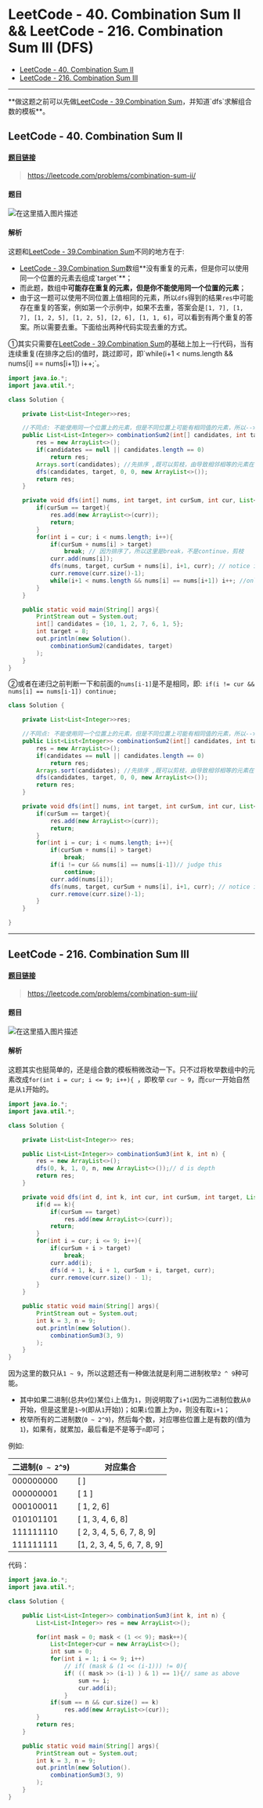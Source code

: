 
# LeetCode - 40. Combination Sum II && LeetCode - 216. Combination Sum III  (DFS)
* [LeetCode - 40. Combination Sum II](#leetcode---40-combination-sum-ii)
* [LeetCode - 216. Combination Sum III](#leetcode---216-combination-sum-III)

***
**做这题之前可以先做[LeetCode - 39.Combination Sum](https://github.com/ZXZxin/ZXBlog/blob/master/%E5%88%B7%E9%A2%98/LeetCode/Search/LeetCode%20-%2039.%20Combination%20Sum%20(%E7%BB%84%E5%90%88%E6%80%BB%E5%92%8C%20_%20dfs).md)，并知道`dfs`求解组合数的模板**。

## LeetCode - 40. Combination Sum II
#### [题目链接](https://leetcode.com/problems/combination-sum-ii/)

> https://leetcode.com/problems/combination-sum-ii/

#### 题目
![在这里插入图片描述](images/40_t.png)
#### 解析
这题和[LeetCode - 39.Combination Sum](https://github.com/ZXZxin/ZXBlog/blob/master/%E5%88%B7%E9%A2%98/LeetCode/Search/LeetCode%20-%2039.%20Combination%20Sum%20(%E7%BB%84%E5%90%88%E6%80%BB%E5%92%8C%20_%20dfs).md)不同的地方在于: 

* [LeetCode - 39.Combination Sum](https://github.com/ZXZxin/ZXBlog/blob/master/%E5%88%B7%E9%A2%98/LeetCode/Search/LeetCode%20-%2039.%20Combination%20Sum%20(%E7%BB%84%E5%90%88%E6%80%BB%E5%92%8C%20_%20dfs).md)数组**没有重复的元素，但是你可以使用同一个位置的元素去组成`target`**；
* 而此题，数组中**可能存在重复的元素，但是你不能使用同一个位置的元素**；
* 由于这一题可以使用不同位置上值相同的元素，所以`dfs`得到的结果`res`中可能存在重复的答案，例如第一个示例中，如果不去重，答案会是`[1, 7], [1, 7], [1, 2, 5], [1, 2, 5], [2, 6], [1, 1, 6]`，可以看到有两个重复的答案。所以需要去重。下面给出两种代码实现去重的方式。


①其实只需要在[LeetCode - 39.Combination Sum](https://github.com/ZXZxin/ZXBlog/blob/master/%E5%88%B7%E9%A2%98/LeetCode/Search/LeetCode%20-%2039.%20Combination%20Sum%20(%E7%BB%84%E5%90%88%E6%80%BB%E5%92%8C%20_%20dfs).md)的基础上加上一行代码，当有连续重复(在排序之后)的值时，跳过即可，即`while(i+1 < nums.length && nums[i] == nums[i+1]) i++;`。
```java
import java.io.*;
import java.util.*;

class Solution {

    private List<List<Integer>>res;

    //不同点: 不能使用同一个位置上的元素，但是不同位置上可能有相同值的元素，所以-->需要考虑重复答案的问题
    public List<List<Integer>> combinationSum2(int[] candidates, int target) {
        res = new ArrayList<>();
        if(candidates == null || candidates.length == 0)
            return res;
        Arrays.sort(candidates); //先排序 ,既可以剪枝，由导致相邻相等的元素在一起
        dfs(candidates, target, 0, 0, new ArrayList<>());
        return res;
    }

    private void dfs(int[] nums, int target, int curSum, int cur, List<Integer>curr){ 
        if(curSum == target){ 
            res.add(new ArrayList<>(curr));
            return;
        }
        for(int i = cur; i < nums.length; i++){ 
            if(curSum + nums[i] > target) 
                break; // 因为排序了，所以这里是break，不是continue，剪枝
            curr.add(nums[i]);
            dfs(nums, target, curSum + nums[i], i+1, curr); // notice is i+1             
            curr.remove(curr.size()-1);
            while(i+1 < nums.length && nums[i] == nums[i+1]) i++; //only add this;
        }
    }

    public static void main(String[] args){
        PrintStream out = System.out;
        int[] candidates = {10, 1, 2, 7, 6, 1, 5};
        int target = 8;
        out.println(new Solution().
            combinationSum2(candidates, target)
        );
    }
}
```
②或者在递归之前判断一下和前面的`nums[i-1]`是不是相同，即:` if(i != cur && nums[i] == nums[i-1]) continue;`

```java
class Solution {

    private List<List<Integer>>res;

    //不同点: 不能使用同一个位置上的元素，但是不同位置上可能有相同值的元素，所以-->需要考虑重复答案的问题
    public List<List<Integer>> combinationSum2(int[] candidates, int target) {
        res = new ArrayList<>();
        if(candidates == null || candidates.length == 0)
            return res;
        Arrays.sort(candidates); //先排序 ,既可以剪枝，由导致相邻相等的元素在一起
        dfs(candidates, target, 0, 0, new ArrayList<>());
        return res;
    }

    private void dfs(int[] nums, int target, int curSum, int cur, List<Integer>curr){ 
        if(curSum == target){ 
            res.add(new ArrayList<>(curr));
            return;
        }
        for(int i = cur; i < nums.length; i++){ 
            if(curSum + nums[i] > target) 
                break; 
            if(i != cur && nums[i] == nums[i-1])// judge this 
                continue;
            curr.add(nums[i]);
            dfs(nums, target, curSum + nums[i], i+1, curr); // notice is i+1             
            curr.remove(curr.size()-1);
        }
    }

}
```

***

## LeetCode - 216. Combination Sum III
#### [题目链接](https://leetcode.com/problems/combination-sum-iii/)

> https://leetcode.com/problems/combination-sum-iii/

#### 题目
![在这里插入图片描述](images/216_t.png)
#### 解析

这题其实也挺简单的，还是组合数的模板稍微改动一下。只不过将枚举数组中的元素改成`for(int i = cur; i <= 9; i++){ `，即枚举
`cur ~ 9`，而`cur`一开始自然是从`1`开始的。
```java
import java.io.*;
import java.util.*;

class Solution {

    private List<List<Integer>> res;

    public List<List<Integer>> combinationSum3(int k, int n) {
        res = new ArrayList<>();
        dfs(0, k, 1, 0, n, new ArrayList<>());// d is depth 
        return res;
    }

    private void dfs(int d, int k, int cur, int curSum, int target, List<Integer>curr){ 
        if(d == k){
            if(curSum == target)
                res.add(new ArrayList<>(curr));
            return;
        }
        for(int i = cur; i <= 9; i++){ 
            if(curSum + i > target)
                break;
            curr.add(i);
            dfs(d + 1, k, i + 1, curSum + i, target, curr);
            curr.remove(curr.size() - 1);
        }
    }

    public static void main(String[] args){
        PrintStream out = System.out;
        int k = 3, n = 9;
        out.println(new Solution().
            combinationSum3(3, 9)
        );
    }
}

```

因为这里的数只从`1 ~ 9`，所以这题还有一种做法就是利用二进制枚举`2 ^ 9`种可能。

* 其中如果二进制(总共`9`位)某位`i`上值为`1`，则说明取了`i+1`(因为二进制位数从`0`开始，但是这里是`1~9`(即从`1`开始))；如果`i`位置上为`0`，则没有取`i+1`；
* 枚举所有的二进制数(`0 ~ 2^9`)，然后每个数，对应哪些位置上是有数的(值为`1`)，如果有，就累加，最后看是不是等于`n`即可；

例如: 

|二进制(`0 ~ 2^9`)|对应集合|
|-|-|
|000000000| [ ] |
|000000001| [ 1 ]|
|000100011| [ 1,  2,  6]|
|010101101| [ 1, 3, 4, 6, 8]|
|111111110|[ 2, 3, 4, 5, 6, 7, 8, 9]|
|111111111|[1, 2, 3, 4, 5, 6, 7, 8, 9]|

代码：
```java
import java.io.*;
import java.util.*;

class Solution {

    public List<List<Integer>> combinationSum3(int k, int n) {
        List<List<Integer>> res = new ArrayList<>();

        for(int mask = 0; mask < (1 << 9); mask++){ 
            List<Integer>cur = new ArrayList<>();
            int sum = 0;
            for(int i = 1; i <= 9; i++)
                // if( (mask & (1 << (i-1))) != 0){ 
                if( (( mask >> (i-1) ) & 1) == 1){// same as above
                    sum += i;
                    cur.add(i);
                }
            if(sum == n && cur.size() == k)
                res.add(new ArrayList<>(cur));
        }
        return res;
    }

    public static void main(String[] args){
        PrintStream out = System.out;
        int k = 3, n = 9;
        out.println(new Solution().
            combinationSum3(3, 9)
        );
    }
}
```

